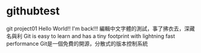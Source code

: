 # githubtest
 git project01
Hello World!! I'm back!!!
編輯中文字體的測試，事了拂衣去，深藏名與利
Git is easy to learn and has a tiny footprint with lightning fast performance
Git是一個免費的開源，分散式的版本控制系統